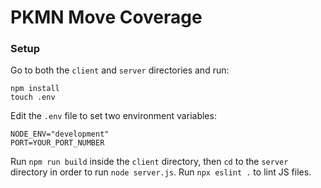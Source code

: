 # PKMN Move Coverage #

### Setup ###

Go to both the `client` and `server` directories and run:

```
npm install
touch .env
```

Edit the `.env` file to set two environment variables:

```
NODE_ENV="development"
PORT=YOUR_PORT_NUMBER
```

Run `npm run build` inside the `client` directory, then `cd` to the `server` directory in order to run `node server.js`. Run `npx eslint .` to lint JS files.
